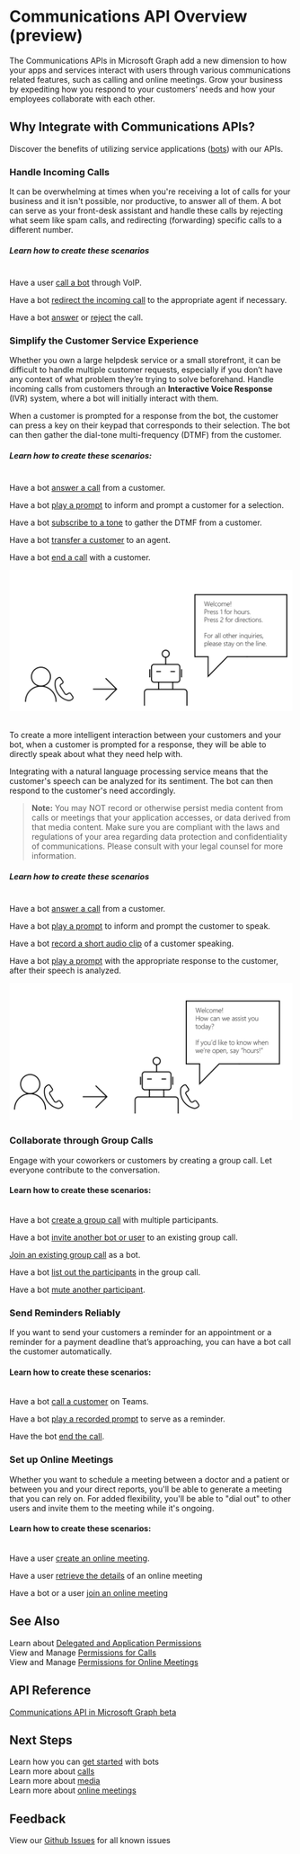 
# Communications API Overview (preview)
The Communications APIs in Microsoft Graph add a new dimension to how your apps and services interact with users through various communications related features, such as calling and online meetings. Grow your business by expediting how you respond to your customers’ needs and how your employees collaborate with each other.

## Why Integrate with Communications APIs?

Discover the benefits of utilizing service applications ([bots](https://microsoftgraph.github.io/microsoft-graph-comms-samples/docs/articles/calls/register-calling-bot.html?q=create%20bot)) with our APIs.

### Handle Incoming Calls

It can be overwhelming at times when you're receiving a lot of calls for your business and it isn't possible, nor productive, to answer all of them. A bot can serve as your front-desk assistant and handle these calls by rejecting what seem like spam calls, and redirecting (forwarding) specific calls to a different number.

##### Learn how to create these scenarios<br/><br/>
Have a user [call a bot](https://docs.microsoft.com/en-us/graph/api/application-post-calls?view=graph-rest-beta&tabs=http) through VoIP.

Have a bot [redirect the incoming call](https://docs.microsoft.com/en-us/graph/api/call-redirect?view=graph-rest-beta&tabs=http) to the appropriate agent if necessary.

Have a bot [answer](https://docs.microsoft.com/en-us/graph/api/call-answer?view=graph-rest-beta&tabs=http) or [reject](https://docs.microsoft.com/en-us/graph/api/call-reject?view=graph-rest-beta&tabs=http) the call.




### Simplify the Customer Service Experience
Whether you own a large helpdesk service or a small storefront, it can be difficult to handle multiple customer requests, especially if you don’t have any context of what problem they’re trying to solve beforehand. Handle incoming calls from customers through an **Interactive Voice Response** (IVR) system, where a bot will initially interact with them.

When a customer is prompted for a response from the bot, the customer can press a key on their keypad that corresponds to their selection. The bot can then gather the dial-tone multi-frequency (DTMF) from the customer.

##### Learn how to create these scenarios:<br/><br/>

Have a bot [answer a call](https://docs.microsoft.com/en-us/graph/api/call-answer?view=graph-rest-beta&tabs=http) from a customer.

Have a bot [play a prompt](https://docs.microsoft.com/en-us/graph/api/call-playprompt?view=graph-rest-beta&tabs=http) to inform and prompt a customer for a selection.


Have a bot [subscribe to a tone](https://docs.microsoft.com/en-us/graph/api/call-subscribetotone?view=graph-rest-beta&tabs=http) to gather the DTMF from a customer.

Have a bot [transfer a customer](https://docs.microsoft.com/en-us/graph/api/call-transfer?view=graph-rest-beta&tabs=http) to an agent.

Have a bot [end a call](https://docs.microsoft.com/en-us/graph/api/call-delete?view=graph-rest-beta&tabs=http) with a customer.

![IVR Diagram - Transfer](images/communications-ivr-transfer.png)<br/><br/>

To create a more intelligent interaction between your customers and your bot, when a customer is prompted for a response, they will be able to directly speak about what they need help with.

Integrating with a natural language processing service means that the customer's speech can be analyzed for its sentiment. The bot can then respond to the customer's need accordingly.

>**Note:** You may NOT record or otherwise persist media content from calls or meetings that your application accesses, or data derived from that media content. Make sure you are compliant with the laws and regulations of your area regarding data protection and confidentiality of communications. Please consult with your legal counsel for more information.

##### Learn how to create these scenarios <br/><br/>

Have a bot [answer a call](https://docs.microsoft.com/en-us/graph/api/call-answer?view=graph-rest-beta&tabs=http) from a customer.

Have a bot [play a prompt](https://docs.microsoft.com/en-us/graph/api/call-playprompt?view=graph-rest-beta&tabs=http) to inform and prompt the customer to speak.

Have a bot [record a short audio clip](https://docs.microsoft.com/en-us/graph/api/call-record?view=graph-rest-beta&tabs=http) of a customer speaking.

Have a bot [play a prompt](https://docs.microsoft.com/en-us/graph/api/call-playprompt?view=graph-rest-beta&tabs=http) with the appropriate response to the customer, after their speech is analyzed.

![IVR Diagram](images/communications-ivr.PNG)


### Collaborate through Group Calls
Engage with your coworkers or customers by creating a group call. Let everyone contribute to the conversation.
#### Learn how to create these scenarios:<br/><br/>
Have a bot [create a group call](https://docs.microsoft.com/en-us/graph/api/application-post-calls?view=graph-rest-beta&tabs=http#example-3-create-a-group-call-with-service-hosted-media) with multiple participants.

Have a bot [invite another bot or user](https://docs.microsoft.com/en-us/graph/api/participant-invite?view=graph-rest-beta&tabs=http) to an existing group call.

[Join an existing group call](https://docs.microsoft.com/en-us/graph/api/application-post-calls?view=graph-rest-beta&tabs=http#example-5-join-scheduled-meeting-with-service-hosted-media) as a bot.

Have a bot [list out the participants](https://docs.microsoft.com/en-us/graph/api/call-list-participants?view=graph-rest-beta&tabs=http) in the group call.

Have a bot [mute another participant](https://docs.microsoft.com/en-us/graph/api/participant-mute?view=graph-rest-beta&tabs=http).


### Send Reminders Reliably
If you want to send your customers a reminder for an appointment or a reminder for a payment deadline that’s approaching, you can have a bot call the customer automatically. <!--If the customer misses the call, it will leave a voicemail with the automated message. (Add this back once bot to PSTN calling works)-->

#### Learn how to create these scenarios:<br/><br/>
Have a bot [call a customer](https://docs.microsoft.com/en-us/graph/api/application-post-calls?view=graph-rest-beta&tabs=http) on Teams.

Have a bot [play a recorded prompt](https://docs.microsoft.com/en-us/graph/api/call-playprompt?view=graph-rest-beta&tabs=http) to serve as a reminder.

Have the bot [end the call](https://docs.microsoft.com/en-us/graph/api/call-delete?view=graph-rest-beta&tabs=http).


### Set up Online Meetings
Whether you want to schedule a meeting between a doctor and a patient or between you and your direct reports, you'll be able to generate a meeting that you can rely on. For added flexibility, you'll be able to "dial out" to other users and invite them to the meeting while it's ongoing.


#### Learn how to create these scenarios:<br/><br/>
Have a user [create an online meeting](https://docs.microsoft.com/en-us/graph/api/application-post-onlinemeetings?view=graph-rest-beta&tabs=http).

Have a user [retrieve the details]() of an online meeting

Have a bot or a user [join an online meeting](https://docs.microsoft.com/en-us/graph/api/onlinemeeting-get?view=graph-rest-beta&tabs=http)


## See Also
Learn about [Delegated and Application Permissions](https://docs.microsoft.com/en-us/azure/active-directory/develop/v1-permissions-and-consent)<br/>
View and Manage [Permissions for Calls](https://docs.microsoft.com/en-us/graph/permissions-reference#calls-permissions)<br/>
View and Manage [Permissions for Online Meetings](https://docs.microsoft.com/en-us/graph/permissions-reference#online-meetings-permissions)

## API Reference
[Communications API in Microsoft Graph beta](https://docs.microsoft.com/en-us/graph/api/resources/calls-api-overview?view=graph-rest-beta)

## Next Steps

Learn how you can [get started]() with bots<br/>
Learn more about [calls]()<br/>
Learn more about [media]()<br/>
Learn more about [online meetings]()<br/>

## Feedback
View our [Github Issues](https://github.com/microsoftgraph/microsoft-graph-comms-samples/issues) for all known issues<br/>
